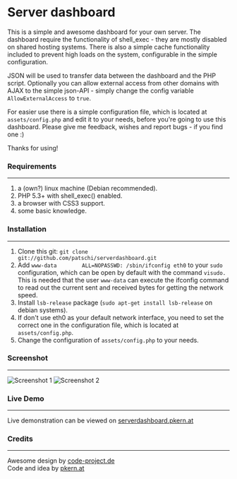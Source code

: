 # Server dashboard

This is a simple and awesome dashboard for your own server. The dashboard require the functionality of shell_exec - they are mostly disabled on shared hosting systems. There is also a simple cache functionality included to prevent high loads on the system, configurable in the simple configuration.

JSON will be used to transfer data between the dashboard and the PHP script. Optionally you can allow external access from other domains with AJAX to the simple json-API - simply change the config variable `AllowExternalAccess` to `true`.

For easier use there is a simple configuration file, which is located at `assets/config.php` and edit it to your needs, before you're going to use this dashboard. Please give me feedback, wishes and report bugs - if you find one :)

Thanks for using!

### Requirements
---
1. a (own?) linux machine (Debian recommended).
2. PHP 5.3+ with shell_exec() enabled.
3. a browser with CSS3 support.
4. some basic knowledge.

### Installation
---
1. Clone this git: `git clone git://github.com/patschi/serverdashboard.git`
1. Add `www-data        ALL=NOPASSWD: /sbin/ifconfig eth0` to your `sudo` configuration, which can be open by default with the command `visudo.` This is needed that the user `www-data` can execute the ifconfig command to read out the current sent and received bytes for getting the network speed.
2. Install `lsb-release` package (`sudo apt-get install lsb-release` on debian systems).
3. If don't use eth0 as your default network interface, you need to set the correct one in the configuration file, which is located at `assets/config.php`.
4. Change the configuration of `assets/config.php` to your needs.

### Screenshot
---
![Screenshot 1](https://raw.github.com/patschi/serverdashboard/master/ServerOverview1.png "Screenshot 1")
![Screenshot 2](https://raw.github.com/patschi/serverdashboard/master/ServerOverview2.png "Screenshot 2")

### Live Demo
---
Live demonstration can be viewed on <a href="http://serverdashboard.pkern.at" target="_blank">serverdashboard.pkern.at</a>

### Credits
---
Awesome design by <a href="http://code-project.de" target="_blank">code-project.de</a><br />
Code and idea by <a href="http://pkern.at" target="_blank">pkern.at</a>